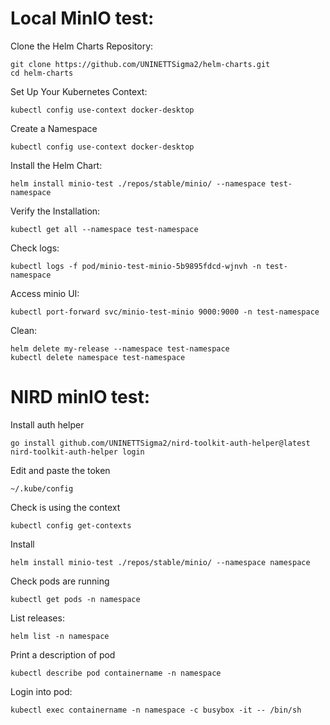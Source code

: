 # Local MinIO test:
Clone the Helm Charts Repository:
```
git clone https://github.com/UNINETTSigma2/helm-charts.git
cd helm-charts
```
Set Up Your Kubernetes Context:
```
kubectl config use-context docker-desktop
```
Create a Namespace 
```
kubectl config use-context docker-desktop 
```
Install the Helm Chart:
```
helm install minio-test ./repos/stable/minio/ --namespace test-namespace
```
Verify the Installation:
```
kubectl get all --namespace test-namespace
```
Check logs:
```
kubectl logs -f pod/minio-test-minio-5b9895fdcd-wjnvh -n test-namespace
```
Access minio UI:
```
kubectl port-forward svc/minio-test-minio 9000:9000 -n test-namespace
```
Clean:
```
helm delete my-release --namespace test-namespace
kubectl delete namespace test-namespace
```

# NIRD minIO test:
Install auth helper
```
go install github.com/UNINETTSigma2/nird-toolkit-auth-helper@latest
nird-toolkit-auth-helper login
```
Edit and paste the token
```
~/.kube/config
```
Check is using the context
```
kubectl config get-contexts
```
Install 
```
helm install minio-test ./repos/stable/minio/ --namespace namespace
```
Check pods are running
```
kubectl get pods -n namespace
```
List releases:
```
helm list -n namespace
```

Print a description of pod
```
kubectl describe pod containername -n namespace
```

Login into pod:
```
kubectl exec containername -n namespace -c busybox -it -- /bin/sh
```